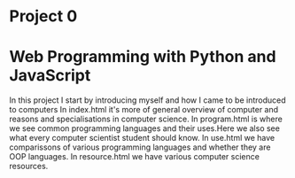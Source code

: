 # Project 0

# Web Programming with Python and JavaScript
In this project I start by introducing myself and how I came to be introduced to computers
In index.html it's more of general overview of computer and reasons and specialisations in computer science.
In program.html is where we see common programming languages and their uses.Here we also see what every computer scientist student should know.
In use.html we have comparissons of various programming languages and whether they are OOP languages.
In resource.html we have various computer science resources.
